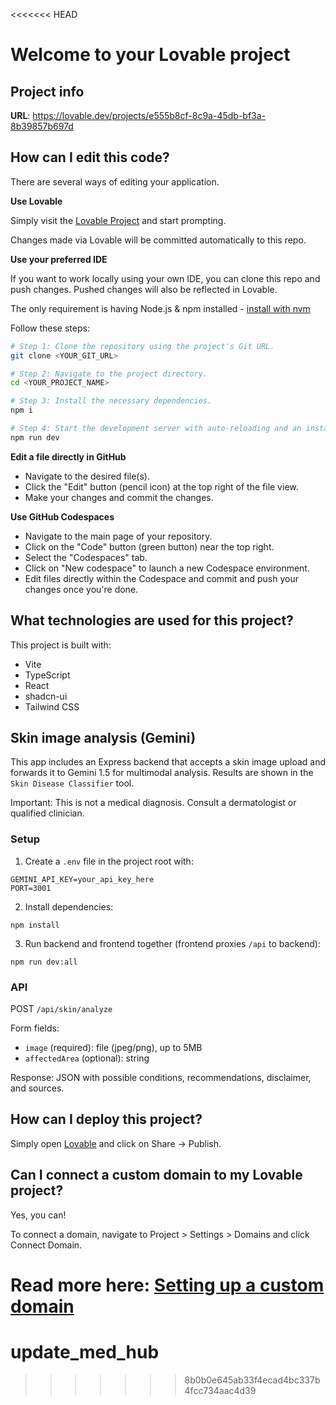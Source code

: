 <<<<<<< HEAD
# Welcome to your Lovable project

## Project info

**URL**: https://lovable.dev/projects/e555b8cf-8c9a-45db-bf3a-8b39857b697d

## How can I edit this code?

There are several ways of editing your application.

**Use Lovable**

Simply visit the [Lovable Project](https://lovable.dev/projects/e555b8cf-8c9a-45db-bf3a-8b39857b697d) and start prompting.

Changes made via Lovable will be committed automatically to this repo.

**Use your preferred IDE**

If you want to work locally using your own IDE, you can clone this repo and push changes. Pushed changes will also be reflected in Lovable.

The only requirement is having Node.js & npm installed - [install with nvm](https://github.com/nvm-sh/nvm#installing-and-updating)

Follow these steps:

```sh
# Step 1: Clone the repository using the project's Git URL.
git clone <YOUR_GIT_URL>

# Step 2: Navigate to the project directory.
cd <YOUR_PROJECT_NAME>

# Step 3: Install the necessary dependencies.
npm i

# Step 4: Start the development server with auto-reloading and an instant preview.
npm run dev
```

**Edit a file directly in GitHub**

- Navigate to the desired file(s).
- Click the "Edit" button (pencil icon) at the top right of the file view.
- Make your changes and commit the changes.

**Use GitHub Codespaces**

- Navigate to the main page of your repository.
- Click on the "Code" button (green button) near the top right.
- Select the "Codespaces" tab.
- Click on "New codespace" to launch a new Codespace environment.
- Edit files directly within the Codespace and commit and push your changes once you're done.

## What technologies are used for this project?

This project is built with:

- Vite
- TypeScript
- React
- shadcn-ui
- Tailwind CSS

## Skin image analysis (Gemini)

This app includes an Express backend that accepts a skin image upload and forwards it to Gemini 1.5 for multimodal analysis. Results are shown in the `Skin Disease Classifier` tool.

Important: This is not a medical diagnosis. Consult a dermatologist or qualified clinician.

### Setup

1. Create a `.env` file in the project root with:

```
GEMINI_API_KEY=your_api_key_here
PORT=3001
```

2. Install dependencies:

```
npm install
```

3. Run backend and frontend together (frontend proxies `/api` to backend):

```
npm run dev:all
```

### API

POST `/api/skin/analyze`

Form fields:
- `image` (required): file (jpeg/png), up to 5MB
- `affectedArea` (optional): string

Response: JSON with possible conditions, recommendations, disclaimer, and sources.

## How can I deploy this project?

Simply open [Lovable](https://lovable.dev/projects/e555b8cf-8c9a-45db-bf3a-8b39857b697d) and click on Share -> Publish.

## Can I connect a custom domain to my Lovable project?

Yes, you can!

To connect a domain, navigate to Project > Settings > Domains and click Connect Domain.

Read more here: [Setting up a custom domain](https://docs.lovable.dev/tips-tricks/custom-domain#step-by-step-guide)
=======
# update_med_hub
>>>>>>> 8b0b0e645ab33f4ecad4bc337b4fcc734aac4d39
